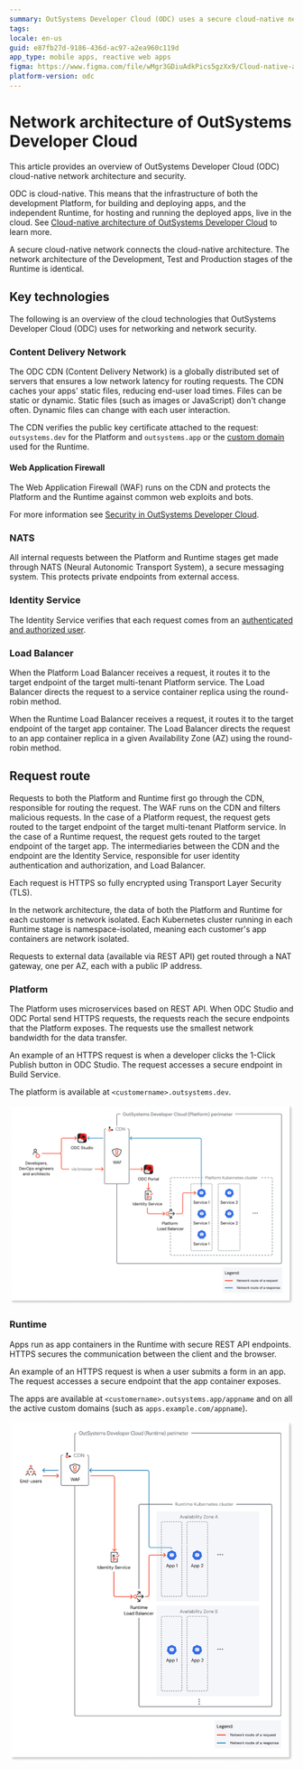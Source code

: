 ```yaml
---
summary: OutSystems Developer Cloud (ODC) uses a secure cloud-native network with CDN, WAF, NATS, Identity Service, and Load Balancer to protect the Platform and Runtime from malicious accesses and attacks.
tags: 
locale: en-us
guid: e87fb27d-9186-436d-ac97-a2ea960c119d
app_type: mobile apps, reactive web apps
figma: https://www.figma.com/file/wMgr3GDiuAdkPics5gzXx9/Cloud-native-architecture-of-OutSystems-Developer-Cloud?type=design&node-id=3001%3A1808&t=wS2nDUn4cr9EORu8-1
platform-version: odc
---
```


# Network architecture of OutSystems Developer Cloud

This article provides an overview of OutSystems Developer Cloud (ODC) cloud-native network architecture and security.

ODC is cloud-native. This means that the infrastructure of both the development Platform, for building and deploying apps, and the independent Runtime, for hosting and running the deployed apps, live in the cloud. See [Cloud-native architecture of OutSystems Developer Cloud](intro.md) to learn more.

A secure cloud-native network connects the cloud-native architecture. The network architecture of the Development, Test and Production stages of the Runtime is identical.

## Key technologies

The following is an overview of the cloud technologies that OutSystems Developer Cloud (ODC) uses for networking and network security.

### Content Delivery Network

The ODC CDN (Content Delivery Network) is a globally distributed set of servers that ensures a low network latency for routing requests. The CDN caches your apps' static files, reducing end-user load times. Files can be static or dynamic. Static files (such as images or JavaScript) don't change often. Dynamic files can change with each user interaction.

The CDN verifies the public key certificate attached to the request: `outsystems.dev` for the Platform and `outsystems.app` or the [custom domain](../custom-domains.md) used for the Runtime.

#### Web Application Firewall

The Web Application Firewall (WAF) runs on the CDN and protects the Platform and the Runtime against common web exploits and bots.

For more information see [Security in OutSystems Developer Cloud](../../security/security.md#web-application-firewall).

### NATS

All internal requests between the Platform and Runtime stages get made through NATS (Neural Autonomic Transport System), a secure messaging system. This protects private endpoints from external access.

### Identity Service

The Identity Service verifies that each request comes from an [authenticated and authorized user](identity.md).

### Load Balancer

When the Platform Load Balancer receives a request, it routes it to the target endpoint of the target multi-tenant Platform service. The Load Balancer directs the request to a service container replica using the round-robin method.

When the Runtime Load Balancer receives a request, it routes it to the target endpoint of the target app container. The Load Balancer directs the request to an app container replica in a given Availability Zone (AZ) using the round-robin method.

## Request route

Requests to both the Platform and Runtime first go through the CDN, responsible for routing the request. The WAF runs on the CDN and filters malicious requests. In the case of a Platform request, the request gets routed to the target endpoint of the target multi-tenant Platform service. In the case of a Runtime request, the request gets routed to the target endpoint of the target app. The intermediaries between the CDN and the endpoint are the Identity Service, responsible for user identity authentication and authorization, and Load Balancer.

Each request is HTTPS so fully encrypted using Transport Layer Security (TLS).

In the network architecture, the data of both the Platform and Runtime for each customer is network isolated. Each Kubernetes cluster running in each Runtime stage is namespace-isolated, meaning each customer's app containers are network isolated.

Requests to external data (available via REST API) get routed through a NAT gateway, one per AZ, each with a public IP address.

### Platform

The Platform uses microservices based on REST API. When ODC Studio and ODC Portal send HTTPS requests, the requests reach the secure endpoints that the Platform exposes. The requests use the smallest network bandwidth for the data transfer.

An example of an HTTPS request is when a developer clicks the 1-Click Publish button in ODC Studio. The request accesses a secure endpoint in Build Service.

The platform is available at `<customername>.outsystems.dev`.

![Diagram illustrating the network architecture of the OutSystems Developer Cloud Platform, including CDN, WAF, Identity Service, and Load Balancer components.](images/architecture-network-platform-diag.png "Platform Network Architecture Diagram")

### Runtime

Apps run as app containers in the Runtime with secure REST API endpoints. HTTPS secures the communication between the client and the browser. 

An example of an HTTPS request is when a user submits a form in an app. The request accesses a secure endpoint that the app container exposes.

The apps are available at `<customername>.outsystems.app/appname` and on all the active custom domains (such as `apps.example.com/appname`).

![Diagram showing the network architecture of the OutSystems Developer Cloud Runtime, detailing the flow of HTTPS requests through app containers and security endpoints.](images/network-runtime-diag.png "Runtime Network Architecture Diagram") 

